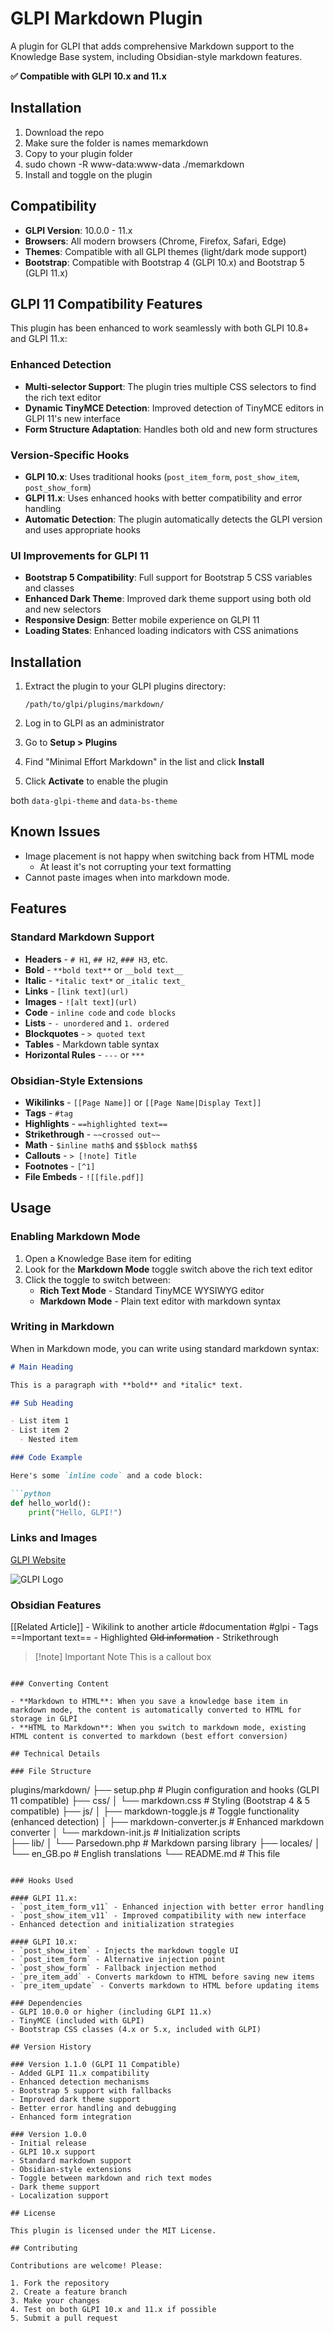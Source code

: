 # GLPI Markdown Plugin

A plugin for GLPI that adds comprehensive Markdown support to the Knowledge Base system, including Obsidian-style markdown features.

**✅ Compatible with GLPI 10.x and 11.x**

## Installation
1. Download the repo
2. Make sure the folder is names memarkdown
3. Copy to your plugin folder
4. sudo chown -R www-data:www-data ./memarkdown
5. Install and toggle on the plugin


## Compatibility

- **GLPI Version**: 10.0.0 - 11.x
- **Browsers**: All modern browsers (Chrome, Firefox, Safari, Edge)
- **Themes**: Compatible with all GLPI themes (light/dark mode support)
- **Bootstrap**: Compatible with Bootstrap 4 (GLPI 10.x) and Bootstrap 5 (GLPI 11.x)

## GLPI 11 Compatibility Features

This plugin has been enhanced to work seamlessly with both GLPI 10.8+ and GLPI 11.x:

### Enhanced Detection
- **Multi-selector Support**: The plugin tries multiple CSS selectors to find the rich text editor
- **Dynamic TinyMCE Detection**: Improved detection of TinyMCE editors in GLPI 11's new interface
- **Form Structure Adaptation**: Handles both old and new form structures

### Version-Specific Hooks
- **GLPI 10.x**: Uses traditional hooks (`post_item_form`, `post_show_item`, `post_show_form`)
- **GLPI 11.x**: Uses enhanced hooks with better compatibility and error handling
- **Automatic Detection**: The plugin automatically detects the GLPI version and uses appropriate hooks

### UI Improvements for GLPI 11
- **Bootstrap 5 Compatibility**: Full support for Bootstrap 5 CSS variables and classes
- **Enhanced Dark Theme**: Improved dark theme support using both old and new selectors
- **Responsive Design**: Better mobile experience on GLPI 11
- **Loading States**: Enhanced loading indicators with CSS animations

## Installation

1. Extract the plugin to your GLPI plugins directory:
   ```
   /path/to/glpi/plugins/markdown/
   ```

2. Log in to GLPI as an administrator

3. Go to **Setup > Plugins**

4. Find "Minimal Effort Markdown" in the list and click **Install**

5. Click **Activate** to enable the plugin

 both `data-glpi-theme` and `data-bs-theme`

## Known Issues

- Image placement is not happy when switching back from HTML mode
	- At least it's not corrupting your text formatting
- Cannot paste images when into markdown mode.


## Features

### Standard Markdown Support
- **Headers** - `# H1`, `## H2`, `### H3`, etc.
- **Bold** - `**bold text**` or `__bold text__`
- **Italic** - `*italic text*` or `_italic text_`
- **Links** - `[link text](url)`
- **Images** - `![alt text](url)`
- **Code** - `inline code` and ``` code blocks ```
- **Lists** - `- unordered` and `1. ordered`
- **Blockquotes** - `> quoted text`
- **Tables** - Markdown table syntax
- **Horizontal Rules** - `---` or `***`

### Obsidian-Style Extensions
- **Wikilinks** - `[[Page Name]]` or `[[Page Name|Display Text]]`
- **Tags** - `#tag`
- **Highlights** - `==highlighted text==`
- **Strikethrough** - `~~crossed out~~`
- **Math** - `$inline math$` and `$$block math$$`
- **Callouts** - `> [!note] Title`
- **Footnotes** - `[^1]`
- **File Embeds** - `![[file.pdf]]`

## Usage

### Enabling Markdown Mode

1. Open a Knowledge Base item for editing
2. Look for the **Markdown Mode** toggle switch above the rich text editor
3. Click the toggle to switch between:
   - **Rich Text Mode** - Standard TinyMCE WYSIWYG editor
   - **Markdown Mode** - Plain text editor with markdown syntax

### Writing in Markdown

When in Markdown mode, you can write using standard markdown syntax:

```markdown
# Main Heading

This is a paragraph with **bold** and *italic* text.

## Sub Heading

- List item 1
- List item 2
  - Nested item

### Code Example

Here's some `inline code` and a code block:

```python
def hello_world():
    print("Hello, GLPI!")
```

### Links and Images

[GLPI Website](https://glpi-project.org)

![GLPI Logo](https://glpi-project.org/logo.png)

### Obsidian Features

[[Related Article]] - Wikilink to another article
#documentation #glpi - Tags
==Important text== - Highlighted
~~Old information~~ - Strikethrough

> [!note] Important Note
> This is a callout box
```

### Converting Content

- **Markdown to HTML**: When you save a knowledge base item in markdown mode, the content is automatically converted to HTML for storage in GLPI
- **HTML to Markdown**: When you switch to markdown mode, existing HTML content is converted to markdown (best effort conversion)

## Technical Details

### File Structure
```
plugins/markdown/
├── setup.php              # Plugin configuration and hooks (GLPI 11 compatible)
├── css/
│   └── markdown.css        # Styling (Bootstrap 4 & 5 compatible)
├── js/
│   ├── markdown-toggle.js  # Toggle functionality (enhanced detection)
│   ├── markdown-converter.js # Enhanced markdown converter
│   └── markdown-init.js    # Initialization scripts  
├── lib/
│   └── Parsedown.php       # Markdown parsing library
├── locales/
│   └── en_GB.po           # English translations
└── README.md              # This file
```

### Hooks Used

#### GLPI 11.x:
- `post_item_form_v11` - Enhanced injection with better error handling
- `post_show_item_v11` - Improved compatibility with new interface
- Enhanced detection and initialization strategies

#### GLPI 10.x:
- `post_show_item` - Injects the markdown toggle UI
- `post_item_form` - Alternative injection point
- `post_show_form` - Fallback injection method
- `pre_item_add` - Converts markdown to HTML before saving new items
- `pre_item_update` - Converts markdown to HTML before updating items

### Dependencies
- GLPI 10.0.0 or higher (including GLPI 11.x)
- TinyMCE (included with GLPI)
- Bootstrap CSS classes (4.x or 5.x, included with GLPI)

## Version History

### Version 1.1.0 (GLPI 11 Compatible)
- Added GLPI 11.x compatibility
- Enhanced detection mechanisms
- Bootstrap 5 support with fallbacks
- Improved dark theme support
- Better error handling and debugging
- Enhanced form integration

### Version 1.0.0
- Initial release
- GLPI 10.x support
- Standard markdown support
- Obsidian-style extensions
- Toggle between markdown and rich text modes
- Dark theme support
- Localization support

## License

This plugin is licensed under the MIT License.

## Contributing

Contributions are welcome! Please:

1. Fork the repository
2. Create a feature branch
3. Make your changes
4. Test on both GLPI 10.x and 11.x if possible
5. Submit a pull request 
